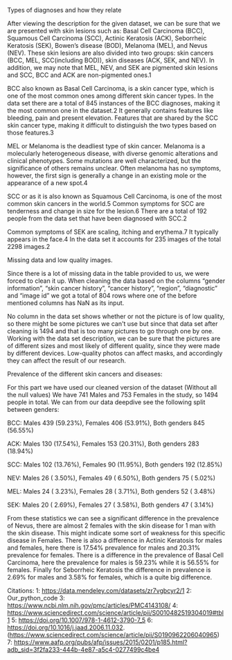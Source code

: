 Types of diagnoses and how they relate

After viewing the description for the given dataset, we can be sure that we are presented with skin lesions such as: Basal Cell Carcinoma (BCC), Squamous Cell Carcinoma (SCC), Actinic Keratosis (ACK), Seborrheic Keratosis (SEK), Bowen’s disease (BOD), Melanoma (MEL), and Nevus (NEV).  These skin lesions are also divided into two groups: skin cancers (BCC, MEL, SCC(including BOD)), skin diseases (ACK, SEK, and NEV).  In addition, we may note that MEL, NEV, and SEK are pigmented skin lesions and SCC, BCC and ACK are non-pigmented ones.1

BCC also known as Basal Cell Carcinoma, is a skin cancer type, which is one of the most common ones among different skin cancer types. In the data set there are a total of 845 instances of the BCC diagnoses, making it the most common one in the dataset.2 It generally contains features like bleeding, pain and present elevation. Features that are shared by the SCC skin cancer type, making it difficult to distinguish the two types based on those features.3

MEL or Melanoma is the deadliest type of skin cancer. Melanoma is a molecularly heterogeneous disease, with diverse genomic alterations and clinical phenotypes. Some mutations are well characterized, but the significance of others remains unclear. Often melanoma has no symptoms, however, the first sign is generally a change in an existing mole or the appearance of a new spot.4

SCC or as it is also known as Squamous Cell Carcinoma, is one of the most common skin cancers in the world.5 Common symptoms for SCC are tenderness and change in size for the lesion.6 There are a total of 192 people from the data set that have been diagnosed with SCC.2

Common symptoms of SEK are scaling, itching and erythema.7 It typically appears in the face.4 In the data set it accounts for 235 images of the total 2298 images.2

Missing data and low quality images.

Since there is a lot of missing data in the table provided to us, we were forced to clean it up.
When cleaning the data based on the columns “gender information”, “skin cancer history”, “cancer history”, 
“region”, “diagnostic” and “image id” we got a total of 804 rows where one of the before mentioned columns has NaN as its input.

No column in the data set shows whether or not the picture is of low quality, so there might be some pictures we can't use but since that data set after cleaning is 1494 
and that is too many pictures to go through one by one. Working with the data set description, we can be sure that the pictures are of different sizes and most likely of different quality, since they were made by different devices. Low-quality photos can affect masks, and accordingly they can affect the result of our research.

Prevalence of the different skin cancers and diseases:

For this part we have used our cleaned version of the dataset (Without all the null values)
We have 741 Males and 753 Females in the study, so 1494 people in total.
We can from our data deepdive see the following split between genders:

BCC: Males 439 (59.23%), Females 406 (53.91%), Both genders 845 (56.55%)

ACK: Males 130 (17.54%), Females 153 (20.31%), Both genders 283 (18.94%)

SCC: Males 102 (13.76%), Females 90  (11.95%), Both genders 192 (12.85%)

NEV: Males 26  ( 3.50%), Females 49  ( 6.50%), Both genders 75  ( 5.02%)

MEL: Males 24  ( 3.23%), Females 28  ( 3.71%), Both genders 52  ( 3.48%)

SEK: Males 20  ( 2.69%), Females 27  ( 3.58%), Both genders 47  ( 3.14%)

From these statistics we can see a significant difference in the prevalence of Nevus, there are almost 2 females with the skin disease for 1 man with the skin disease. 
This might indicate some sort of weakness for this specific disease in Females. 
There is also a difference in Actinic Keratosis for males and females, here there is 17.54% prevalence for males and 20.31% prevalence for females. 
There is a difference in the prevalence of Basal Cell Carcinoma, here the prevalence for males is 59.23% while it is 56.55% for females. 
Finally for Seborrheic Keratosis the difference in prevalence is  2.69% for males and 3.58% for females, which is a quite big difference.

Citations:
1: https://data.mendeley.com/datasets/zr7vgbcyr2/1
2: Our_python_code
3: https://www.ncbi.nlm.nih.gov/pmc/articles/PMC4143108/
4: https://www.sciencedirect.com/science/article/pii/S0010482519304019#tbl1
5: https://doi.org/10.1007/978-1-4612-3790-7_5
6: https://doi.org/10.1016/j.jaad.2006.11.032.
(https://www.sciencedirect.com/science/article/pii/S0190962206040965)
7: https://www.aafp.org/pubs/afp/issues/2015/0201/p185.html?adb_sid=3f2fa233-444b-4e87-a5c4-0277499c4be4 